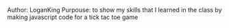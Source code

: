 Author: LoganKing
Purpouse: to show my skills that I learned in the class by making javascript code for a tick tac toe game